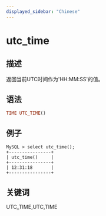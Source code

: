 ```yaml
---
displayed_sidebar: "Chinese"
---
```


# utc_time

## 描述

返回当前UTC时间作为'HH:MM:SS'的值。

## 语法

```Haskell
TIME UTC_TIME()
```

## 例子

```Plain Text
MySQL > select utc_time();
+----------------+
| utc_time()     |
+----------------+
| 12:31:18       |
+----------------+
```


## 关键词

UTC_TIME,UTC,TIME